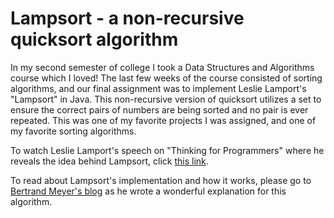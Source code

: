 # Lampsort -  a non-recursive quicksort algorithm
In my second semester of college I took a Data Structures and Algorithms course which I loved! The last few weeks of the course consisted of sorting algorithms, and our final assignment was to implement Leslie Lamport's "Lampsort" in Java. This non-recursive version of quicksort utilizes a set to ensure the correct pairs of numbers are being sorted and no pair is ever repeated. This was one of my favorite projects I was assigned, and one of my favorite sorting algorithms.

To watch Leslie Lamport's speech on "Thinking for Programmers" where he reveals the idea behind Lampsort, click [this link](https://channel9.msdn.com/Events/Build/2014/3-642).

To read about Lampsort's implementation and how it works, please go to [Bertrand Meyer's blog](https://bertrandmeyer.com/2014/12/07/lampsort/) as he wrote a wonderful explanation for this algorithm.
